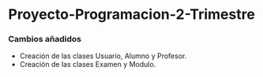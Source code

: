 # Proyecto-Programacion-2-Trimestre


### Cambios añadidos
- Creación de las clases Usuario, Alumno y Profesor.
- Creación de las clases Examen y Modulo.